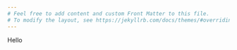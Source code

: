```yaml
---
# Feel free to add content and custom Front Matter to this file.
# To modify the layout, see https://jekyllrb.com/docs/themes/#overriding-theme-defaults
---
```

Hello